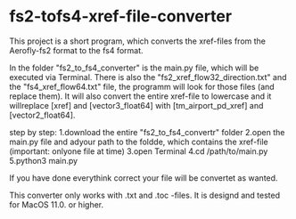 # fs2-tofs4-xref-file-converter
This project is a short program, which converts the xref-files from the Aerofly-fs2 format to the fs4 format.

In the folder "fs2_to_fs4_converter" is the main.py file, which will be executed via Terminal.
There is also the "fs2_xref_flow32_direction.txt" and the "fs4_xref_flow64.txt" file, the programm will look for those files (and replace them).
It will also convert the entire xref-file to lowercase and it willreplace [xref] and [vector3_float64] with [tm_airport_pd_xref] and [vector2_float64].

  step by step: 
1.download the entire "fs2_to_fs4_convertr" folder
2.open the main.py file and adyour path to the foldde, which contains the xref-file (important: onlyone file at time)
3.open Terminal
4.cd /path/to/main.py
5.python3 main.py

If you have done everythink correct your file will be convertet as wanted.

This converter only works with .txt and .toc -files.
It is designd and tested for MacOS 11.0. or higher.
